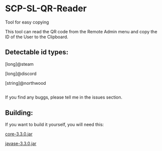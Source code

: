 # SCP-SL-QR-Reader
Tool for easy copying

This tool can read the QR code from the Remote Admin menu and copy the ID of the User to the Clipboard.

## Detectable id types:

[long]@steam

[long]@discord

[string]@northwood
##
If you find any buggs, please tell me in the issues section.

## Building:

If you want to build it yourself, you will need this:

[core-3.3.0.jar](https://repo1.maven.org/maven2/com/google/zxing/core/3.3.0/core-3.3.0.jar "zxing core-3.3.0.jar")

[javase-3.3.0.jar](https://repo1.maven.org/maven2/com/google/zxing/javase/3.3.0/javase-3.3.0.jar "zxing javase-3.3.0.jar")
